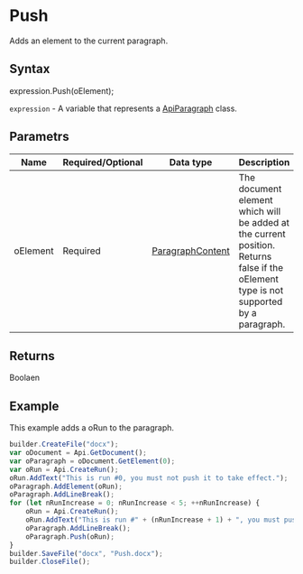 # Push

Adds an element to the current paragraph.

## Syntax

expression.Push(oElement);

`expression` - A variable that represents a [ApiParagraph](../ApiParagraph.md) class.

## Parametrs

| **Name** | **Required/Optional** | **Data type** | **Description** |
| ------------- | ------------- | ------------- | ------------- |
| oElement | Required | [ParagraphContent](../../../Enumerations/ParagraphContent.md) | The document element which will be added at the current position. Returns false if the oElement type is not supported by a paragraph. |

## Returns

Boolaen

## Example

This example adds a oRun to the paragraph.

```javascript
builder.CreateFile("docx");
var oDocument = Api.GetDocument();
var oParagraph = oDocument.GetElement(0);
var oRun = Api.CreateRun();
oRun.AddText("This is run #0, you must not push it to take effect.");
oParagraph.AddElement(oRun);
oParagraph.AddLineBreak();
for (let nRunIncrease = 0; nRunIncrease < 5; ++nRunIncrease) {
	oRun = Api.CreateRun();
	oRun.AddText("This is run #" + (nRunIncrease + 1) + ", you must push it to take effect.");
	oParagraph.AddLineBreak();
	oParagraph.Push(oRun);
}
builder.SaveFile("docx", "Push.docx");
builder.CloseFile();
```
